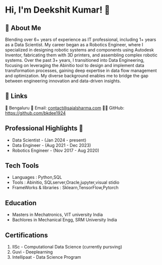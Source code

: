 
# Hi, I'm  Deekshit Kumar! 👋


## 🚀 About Me
Blending over 6+ years of experience as IT professional, including 1+ years as a Data Scientist. My career began as a Robotics Engineer, where I specialized in designing robotic systems and components using Autodesk Inventor, fabricating them with 3D printers, and assembling complex robotic systems. Over the past 3+ years, I transitioned into Data Engineering, focusing on leveraging the Abinitio tool to design and implement data transformation processes, gaining deep expertise in data flow management and optimization. My diverse background enables me to bridge the gap between engineering innovation and data-driven insights.


## 🔗 Links
 📍 Bengaluru
 📧 Email: contact@sajalsharma.com
 👨‍💻 GitHub: https://github.com/bkdee1924

## Professional Highlights 🌟

* Data Scientist    - (Jan 2024 - present)
* Data Engineer     - (Aug 2021 - Dec 2023)
* Robotics Engineer - (Nov 2017 - Aug 2020) 
## Tech Tools

* Languages : Python,SQL
* Tools : Abinitio, SQLserver,Oracle,jupyter,visual stidio
* FrameWorks & libraries : Sklearn,TensorFlow,Pytorch

## Education

* Masters in Mechatronics, VIT university India
* Bachlores in Mechanical Engg, SRM University India



## Certifications

1. IISc - Computational Data Science (currently pursving)
2. Guvi - Deeplearning
3. Intellipaat - Data Science Program


